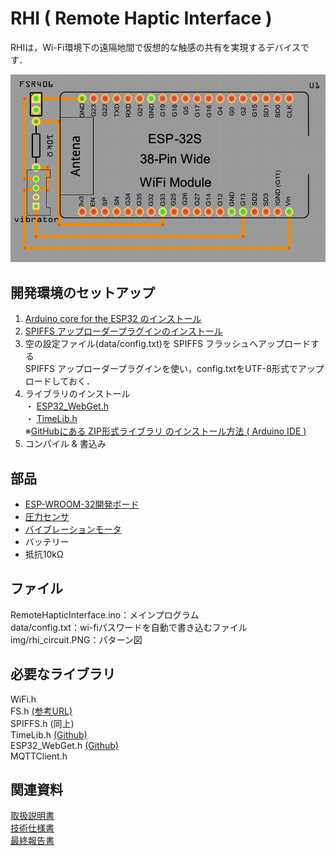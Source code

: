 # RHI ( Remote Haptic Interface )

RHIは，Wi-Fi環境下の遠隔地間で仮想的な触感の共有を実現するデバイスです．  

![パターン図](img/rhi_circuit.PNG "パターン図")

## 開発環境のセットアップ

1. [Arduino core for the ESP32 のインストール](https://www.mgo-tec.com/arduino-core-esp32-install)
2. [SPIFFS アップローダープラグインのインストール](https://www.mgo-tec.com/blog-entry-spiffs-uploader-plugin-arduino-esp32.html)
3. 空の設定ファイル(data/config.txt)を SPIFFS フラッシュへアップロードする  
SPIFFS アップローダープラグインを使い，config.txtをUTF-8形式でアップロードしておく．
4. ライブラリのインストール  
・ [ESP32_WebGet.h](https://github.com/mgo-tec/ESP32_WebGet)  
・ [TimeLib.h](https://github.com/PaulStoffregen/Time)  
※[GitHubにある ZIP形式ライブラリ のインストール方法 ( Arduino IDE )](https://www.mgo-tec.com/arduino-ide-lib-zip-install)
5. コンパイル & 書込み


## 部品
- [ESP-WROOM-32開発ボード](http://akizukidenshi.com/catalog/g/gM-11819/)
- [圧力センサ](http://akizukidenshi.com/catalog/g/gP-04158/)
- [バイブレーションモータ](https://www.switch-science.com/catalog/828/)
- バッテリー
- 抵抗10kΩ 

## ファイル
RemoteHapticInterface.ino：メインプログラム  
data/config.txt：wi-fiパスワードを自動で書き込むファイル  
img/rhi_circuit.PNG：パターン図

## 必要なライブラリ
WiFi.h  
FS.h [(参考URL)](https://www.mgo-tec.com/blog-entry-spiffs-uploader-plugin-arduino-esp32.html)  
SPIFFS.h (同上)  
TimeLib.h [(Github)](https://github.com/PaulStoffregen/Time)  
ESP32_WebGet.h [(Github)](https://github.com/mgo-tec/ESP32_WebGet)  
MQTTClient.h  


## 関連資料
[取扱説明書](https://docs.google.com/presentation/d/1A6hZMrNEB62BZ_IO-AvbB-Tnsj0usCyL3eZcoHlCh6s/edit?usp=sharing)  
[技術仕様書](https://docs.google.com/document/d/1BT33lrkWnVqsaVDk59PR9j5sTTNF2xLjYFqtZrZAetg/edit?usp=sharing)  
[最終報告書](https://docs.google.com/document/d/1dYzUiVV9gAjD2Zvu7EAJWZBX6uIGX7ShUa_9zsN2t3w/edit?usp=sharing)  

